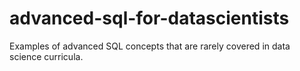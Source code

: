 # advanced-sql-for-datascientists
Examples of advanced SQL concepts that are rarely covered in data science curricula.
